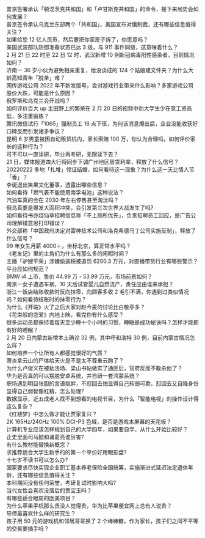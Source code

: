 普京签署承认「顿涅茨克共和国」和「卢甘斯克共和国」的命令，接下来局势会如何发展？  
普京签令承认乌克兰东部两个「共和国」，美国宣布对俄制裁，还有哪些信息值得关注？  
如果给您 12 亿人民币，然后要把你家房子拆了，你愿意吗？  
美国武装部队防御准备状态已达 3 级，与 911 事件同级，这意味着什么？  
2 月 21 日 22 时至 22 日 12 时，武汉新增 10 例新冠病毒阳性感染者，目前情况如何？  
济南一 36 岁小伙为避免相亲重复，给没谈成的 124 个姑娘建文件夹？为什么大龄高知青年「脱单」难？  
网传游戏公司 2022 年不新发版号，会对游戏行业带来什么影响？多家游戏公司股价大跌，可能是什么原因？  
俄罗斯和乌克兰会开战吗？  
如何评价百大 up 主田野上的繁荣在 2 月 20 日的视频中劝大学生少在意工资高低，多注重锻炼？  
腾讯微信试行「1065」强制员工 18 点下班，为何该消息爆出后，企业没能收获好口碑反而引发诸多争议？  
昆明 6 岁男童被困自动贩货机内，家长索赔 100 万，你认为合理吗，如何评价家长的这种行为？  
可不可以一直读研，毕业再考研，无限读下去？  
21 日，媒体报道四大行将同步下调广州地区房贷利率，释放了什么信号？  
20220222 多地「扎堆」领证结婚，如何看待这一现象？为什么这一天比情人节「香」？  
李诞退出笑果文化董事，透露出哪些信息？  
如何看待「燃气表不能使用南孚电池」这种说法？  
汽油车真的会在 2030 年左右停售甚至淘汰吗？  
俄乌真要是爆发大面积冲突，会引发第三次世界大战发生了吗?  
如何看待书亦烧仙草招聘信息称「不上厕所优先」，负责招聘员工回应，是广告公司理解错意思打印错误？  
外交部称「中国政府决定对雷神技术公司和洛克希德马丁公司实施反制」，释放了什么信号？  
99 年女生月薪 4000＋，坐标北京，算正常水平吗？  
《老友记》里的主角们为什么有那么多的闲暇时间？  
主播「驴嫂平荣」涉嫌偷逃税被追罚 6200.3 万元，对直播带货行业有哪些警示？平台应如何规范？  
BMW i4 上市，售价 44.99 万 - 53.99 万元，市场前景如何？  
南京一女子遭遇车祸，10 天后试管婴儿自然流产，责任应由谁来承担？  
浙江一饭店结账收款时反向抹零，向顾客多收 2 毛引不满，你遇到过类似情况吗？如何看待结账时的抹零行为？  
为什么《开端》火了之后大家对赵今麦的讨论比白敬亭多？  
《花束般的恋爱》内地上映，看完你有什么感受？  
很多运动员都保持着每天至少睡十个小时的习惯，睡眠是成功秘诀吗？怎样才能拥有好的睡眠？  
2 月 20 日内蒙古新增本土确诊 32 例，其中呼和浩特 30 例，目前内蒙古情况怎么样？  
如何培养一个让所有人都感觉很好的气质？  
萧炎拿云山的尸体给天火是不是太不尊重云韵了？  
为什么卢俊义在被劫法场、梁山书帖做实了通匪后，官府反而不敢杀他了？  
华为是否真的可以摆脱安卓系统，并自研一套鸿蒙系统？  
职场遇到明目张胆的言语挑衅，不怼回去怕显得自己软弱可欺，怼回去又自降身份显得自己弱智像杠精，怎么处理?  
数据显示，近五成老人找不到想看的电视节目，为什么「智能电视」的操作设计得这么复杂？  
《红楼梦》中怎么做才能让贾家复兴？  
2K 165Hz/240Hz 100% DCI-P3 色域，是否是游戏本屏幕的天花板？  
计算机专业应该怎样规划自己的大学四年，如果要自学，从什么开始比较好？  
正史里面司马懿和诸葛亮谁厉害?  
有什么教材能替换新概念？  
求推荐适合大学生新手的的第一个平价好用眼影盘?  
十七岁不读书可以怎么办?  
国家要求尽快实现企业职工基本养老保险全国统筹，实施渐进式延迟法定退休年龄，还有哪些信息值得关注？  
本科期间没有任何荣誉，考研复试时影响大吗?  
当代女性会喜欢没落后的贾宝玉吗？  
有哪些适合眼周的医美项目？  
为什么苹果手机那么贵没人觉得贵，华为比苹果便宜网上总有人说贵？  
导师最喜欢什么样的研究生？  
孩子用 50 元的游戏机和邻居哥哥换了 2 个棒棒糖，作为家长，孩子们之间不平等的交易要插手吗？  
